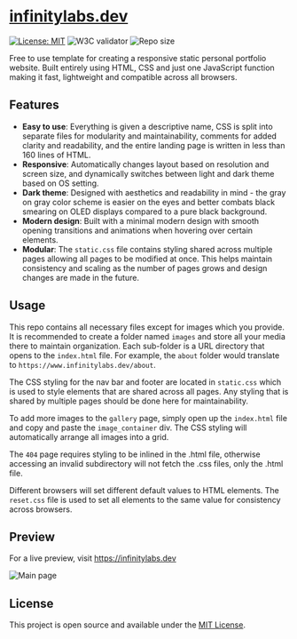 # [infinitylabs.dev](https://www.infinitylabs.dev)

[![License: MIT](https://img.shields.io/badge/License-MIT-blue.svg)](https://opensource.org/licenses/MIT) ![W3C validator](https://img.shields.io/w3c-validation/html?targetUrl=https%3A%2F%2Finfinitylabs.dev) ![Repo size](https://img.shields.io/github/repo-size/arlenegrace/infinitylabs.dev)

Free to use template for creating a responsive static personal portfolio website. Built entirely using HTML, CSS and just one JavaScript function making it fast, lightweight and compatible across all browsers.


## Features
- **Easy to use**: Everything is given a descriptive name, CSS is split into separate files for modularity and maintainability, comments for added clarity and readability, and the entire landing page is written in less than 160 lines of HTML.
- **Responsive**: Automatically changes layout based on resolution and screen size, and dynamically switches between light and dark theme based on OS setting.
- **Dark theme**: Designed with aesthetics and readability in mind - the gray on gray color scheme is easier on the eyes and better combats black smearing on OLED displays compared to a pure black background.
- **Modern design**: Built with a minimal modern design with smooth opening transitions and animations when hovering over certain elements.
- **Modular**: The `static.css` file contains styling shared across multiple pages allowing all pages to be modified at once. This helps maintain consistency and scaling as the number of pages grows and design changes are made in the future.


## Usage
This repo contains all necessary files except for images which you provide. It is recommended to create a folder named `images` and store all your media there to maintain organization. Each sub-folder is a URL directory that opens to the `index.html` file. For example, the `about` folder would translate to `https://www.infinitylabs.dev/about`.

The CSS styling for the nav bar and footer are located in `static.css` which is used to style elements that are shared across all pages. Any styling that is shared by multiple pages should be done here for maintainability.

To add more images to the `gallery` page, simply open up the `index.html` file and copy and paste the `image_container` div. The CSS styling will automatically arrange all images into a grid.

The `404` page requires styling to be inlined in the .html file, otherwise accessing an invalid subdirectory will not fetch the .css files, only the .html file.

Different browsers will set different default values to HTML elements. The `reset.css` file is used to set all elements to the same value for consistency across browsers.


## Preview
For a live preview, visit https://infinitylabs.dev

![Main page](https://github.com/arlenegrace/infinitylabs.dev/blob/master/images/site.jpg?raw=true)


## License
This project is open source and available under the [MIT License](LICENSE).

